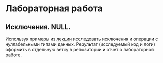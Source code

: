# Лабораторная работа

## Исключения. NULL.

Используя примеры из [лекции](../articles/t5_exception.md) исследовать исключения и операции с нуллабельными типами данных. Результат (исследуемый код и логи) оформить в отдельную ветку в репозитории и отчет о лабораторной работе.